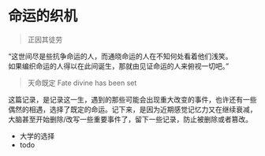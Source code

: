 # 命运的织机

> 正因其徒劳

“这世间尽是些抗争命运的人，而通晓命运的人在不知何处看着他们浅笑。  
如果编织命运的人得以在此间诞生，那就由见证命运的人来俯视一切吧。”

> 天命既定 Fate divine has been set

这篇记录，是记录这一生，遇到的那些可能会出现重大改变的事件，也许还有一些偶然的相遇，选择了既定的命运。记下来，是因为近期感觉记忆力又在继续衰减，大脑甚至开始删除/改写一些重要事件了，留下一些记录，防止被删除或者篡改。

- 大学的选择
- todo
